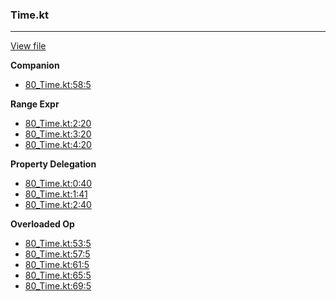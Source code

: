 ### Time.kt
---
[View file](files/80_Time.kt)

**Companion**

 - [80_Time.kt:58:5](files/80_Time.kt#L58)

**Range Expr**

 - [80_Time.kt:2:20](files/80_Time.kt#L2:)
 - [80_Time.kt:3:20](files/80_Time.kt#L3:)
 - [80_Time.kt:4:20](files/80_Time.kt#L4:)

**Property Delegation**

 - [80_Time.kt:0:40](files/80_Time.kt#L0:)
 - [80_Time.kt:1:41](files/80_Time.kt#L1:)
 - [80_Time.kt:2:40](files/80_Time.kt#L2:)

**Overloaded Op**

 - [80_Time.kt:53:5](files/80_Time.kt#L53)
 - [80_Time.kt:57:5](files/80_Time.kt#L57)
 - [80_Time.kt:61:5](files/80_Time.kt#L61)
 - [80_Time.kt:65:5](files/80_Time.kt#L65)
 - [80_Time.kt:69:5](files/80_Time.kt#L69)
